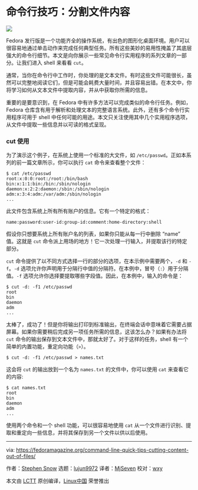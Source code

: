 [#]: collector: (lujun9972)
[#]: translator: (MjSeven)
[#]: reviewer: (wxy)
[#]: publisher: ( )
[#]: url: ( )
[#]: subject: (Command line quick tips: Cutting content out of files)
[#]: via: (https://fedoramagazine.org/command-line-quick-tips-cutting-content-out-of-files/)
[#]: author: (Stephen Snow https://fedoramagazine.org/author/jakfrost/)

命令行技巧：分割文件内容
======

![][1]

Fedora 发行版是一个功能齐全的操作系统，有出色的图形化桌面环境。用户可以很容易地通过单击动作来完成任何典型任务。所有这些美妙的易用性掩盖了其底层强大的命令行细节。本文是向你展示一些常见命令行实用程序的系列文章的一部分。让我们进入 shell 来看看 `cut`。

通常，当你在命令行中工作时，你处理的是文本文件。有时这些文件可能很长，虽然可以完整地阅读它们，但是可能会耗费大量时间，并且容易出错。在本文中，你将学习如何从文本文件中提取内容，并从中获取你所需的信息。

重要的是要意识到，在 Fedora 中有许多方法可以完成类似的命令行任务。例如，Fedora 仓库含有用于解析和处理文本的完整语言系统。此外，还有多个命令行实用程序可用于 shell 中任何可能的用途。本文只关注使用其中几个实用程序选项，从文件中提取一些信息并以可读的格式呈现。

### cut 使用

为了演示这个例子，在系统上使用一个标准的大文件，如 `/etc/passwd`。正如本系列的前一篇文章所示，你可以执行 `cat` 命令来查看整个文件：

```
$ cat /etc/passwd
root:x:0:0:root:/root:/bin/bash
bin:x:1:1:bin:/bin:/sbin/nologin
daemon:x:2:2:daemon:/sbin:/sbin/nologin
adm:x:3:4:adm:/var/adm:/sbin/nologin
...
```

此文件包含系统上所有所有账户的信息。它有一个特定的格式：

```
name:password:user-id:group-id:comment:home-directory:shell
```

假设你只想要系统上所有账户名的列表，如果你只能从每一行中删除 “name” 值。这就是 `cut` 命令派上用场的地方！它一次处理一行输入，并提取该行的特定部分。

`cut` 命令提供了以不同方式选择一行的部分的选项，在本示例中需要两个，`-d` 和 `-f`。`-d` 选项允许你声明用于分隔行中值的分隔符。在本例中，冒号（`:`）用于分隔值。`-f` 选项允许你选择要提取哪些字段值。因此，在本例中，输入的命令是：

```
$ cut -d: -f1 /etc/passwd
root
bin
daemon
adm
...
```

太棒了，成功了！但是你将输出打印到标准输出，在终端会话中意味着它需要占据屏幕。如果你需要稍后完成另一项任务所需的信息，这该怎么办？如果有办法将 `cut` 命令的输出保存到文本文件中，那就太好了。对于这样的任务，shell 有一个简单的内置功能，重定向功能（`>`）。

```
$ cut -d: -f1 /etc/passwd > names.txt
```

这会将 `cut` 的输出放到一个名为 `names.txt` 的文件中，你可以使用 `cat` 来查看它的内容:

```
$ cat names.txt
root
bin
daemon
adm
...
```

使用两个命令和一个 shell 功能，可以很容易地使用 `cat` 从一个文件进行识别、提取和重定向一些信息，并将其保存到另一个文件以供以后使用。

--------------------------------------------------------------------------------

via: https://fedoramagazine.org/command-line-quick-tips-cutting-content-out-of-files/

作者：[Stephen Snow][a]
选题：[lujun9972][b]
译者：[MjSeven](https://github.com/MjSeven)
校对：[wxy](https://github.com/wxy)

本文由 [LCTT](https://github.com/LCTT/TranslateProject) 原创编译，[Linux中国](https://linux.cn/) 荣誉推出

[a]: https://fedoramagazine.org/author/jakfrost/
[b]: https://github.com/lujun9972
[1]: https://fedoramagazine.org/wp-content/uploads/2019/04/commandline-cutting-816x345.jpg
[2]: https://unsplash.com/photos/tA5eSY_hay8?utm_source=unsplash&utm_medium=referral&utm_content=creditCopyText
[3]: https://unsplash.com/search/photos/command-line?utm_source=unsplash&utm_medium=referral&utm_content=creditCopyText
